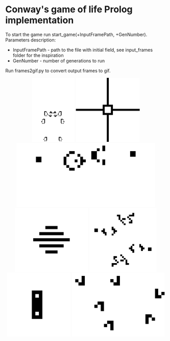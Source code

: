 # Conway's game of life Prolog implementation

To start the game run start_game(+InputFramePath, +GenNumber). Parameters description:
- InputFramePath - path to the file with initial field, see input_frames folder for the inspiration
- GenNumber - number of generations to run

Run frames2gif.py to convert output frames to gif.

<p style="text-align:center;">
  <img src="output_gifs/backrake3.gif" height="200">
  <img src="output_gifs/blossom.gif" height="200">
  <img src="output_gifs/glider_gun_gosper.gif" height="200">
  <img src="output_gifs/pure_glider_generator_4-8-12-diamond.gif" height="200">
  <img src="output_gifs/oscilator_simkin.gif" height="200">
  <img src="output_gifs/oscilator_simple.gif" height="200">
  <img src="output_gifs/gliders_blast.gif" height="200">
</p>
